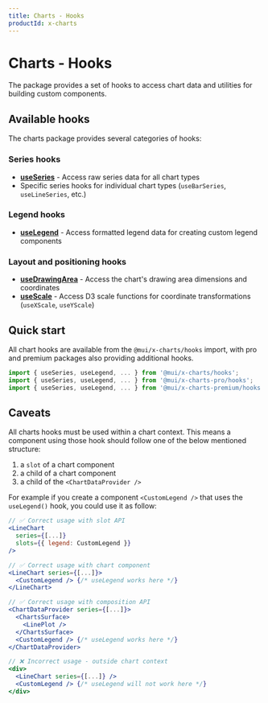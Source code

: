 ```yaml
---
title: Charts - Hooks
productId: x-charts
---
```


# Charts - Hooks

<p class="description">The package provides a set of hooks to access chart data and utilities for building custom components.</p>

## Available hooks

The charts package provides several categories of hooks:

### Series hooks

- [**useSeries**](/x/react-charts/hooks/use-series/) - Access raw series data for all chart types
- Specific series hooks for individual chart types (`useBarSeries`, `useLineSeries`, etc.)

### Legend hooks

- [**useLegend**](/x/react-charts/hooks/use-legend/) - Access formatted legend data for creating custom legend components

### Layout and positioning hooks

- [**useDrawingArea**](/x/react-charts/hooks/use-drawing-area/) - Access the chart's drawing area dimensions and coordinates
- [**useScale**](/x/react-charts/hooks/use-scale/) - Access D3 scale functions for coordinate transformations (`useXScale`, `useYScale`)

## Quick start

All chart hooks are available from the `@mui/x-charts/hooks` import, with pro and premium packages also providing additional hooks.

```js
import { useSeries, useLegend, ... } from '@mui/x-charts/hooks';
import { useSeries, useLegend, ... } from '@mui/x-charts-pro/hooks';
import { useSeries, useLegend, ... } from '@mui/x-charts-premium/hooks';
```

## Caveats

All charts hooks must be used within a chart context.
This means a component using those hook should follow one of the below mentioned structure:

1. a `slot` of a chart component
2. a child of a chart component
3. a child of the `<ChartDataProvider />`

For example if you create a component `<CustomLegend />` that uses the `useLegend()` hook, you could use it as follow:

```jsx
// ✅ Correct usage with slot API
<LineChart
  series={[...]}
  slots={{ legend: CustomLegend }}
/>

// ✅ Correct usage with chart component
<LineChart series={[...]}>
  <CustomLegend /> {/* useLegend works here */}
</LineChart>

// ✅ Correct usage with composition API
<ChartDataProvider series={[...]}>
  <ChartsSurface>
    <LinePlot />
  </ChartsSurface>
  <CustomLegend /> {/* useLegend works here */}
</ChartDataProvider>
```

```jsx
// ❌ Incorrect usage - outside chart context
<div>
  <LineChart series={[...]} />
  <CustomLegend /> {/* useLegend will not work here */}
</div>
```
